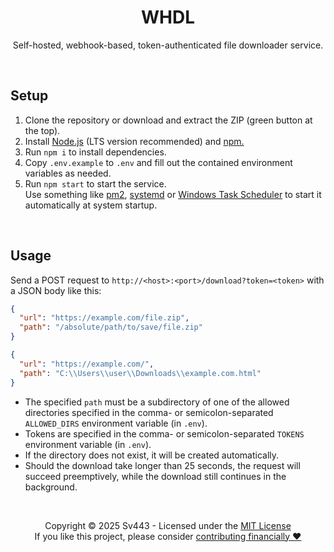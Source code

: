 <div style="text-align: center;" align="center">

# WHDL
Self-hosted, webhook-based, token-authenticated file downloader service.

</div>

<br>

## Setup
1. Clone the repository or download and extract the ZIP (green button at the top).
2. Install [Node.js](https://nodejs.org/) (LTS version recommended) and [npm.](https://npmjs.com/)
3. Run `npm i` to install dependencies.
4. Copy `.env.example` to `.env` and fill out the contained environment variables as needed.
5. Run `npm start` to start the service.  
  Use something like [pm2](https://pm2.keymetrics.io/), [systemd](https://wiki.archlinux.org/title/systemd) or [Windows Task Scheduler](https://docs.microsoft.com/en-us/windows/win32/taskschd/task-scheduler-start-page) to start it automatically at system startup.

<br>

## Usage
Send a POST request to `http://<host>:<port>/download?token=<token>` with a JSON body like this:
```json
{
  "url": "https://example.com/file.zip",
  "path": "/absolute/path/to/save/file.zip"
}
```
```json
{
  "url": "https://example.com/",
  "path": "C:\\Users\\user\\Downloads\\example.com.html"
}
```

- The specified `path` must be a subdirectory of one of the allowed directories specified in the comma- or semicolon-separated `ALLOWED_DIRS` environment variable (in `.env`).
- Tokens are specified in the comma- or semicolon-separated `TOKENS` environment variable (in `.env`).
- If the directory does not exist, it will be created automatically.
- Should the download take longer than 25 seconds, the request will succeed preemptively, while the download still continues in the background.

<br>

<div style="text-align: center;" align="center">

Copyright © 2025 Sv443 - Licensed under the [MIT License](./LICENSE.txt)  
If you like this project, please consider [contributing financially ❤️](https://github.com/sponsors/Sv443)

</div>
